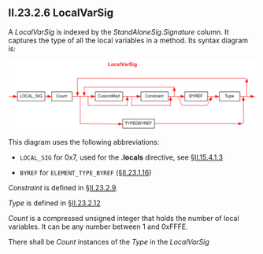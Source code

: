 ## II.23.2.6 LocalVarSig

A _LocalVarSig_ is indexed by the _StandAloneSig_._Signature_ column. It captures the type of all the local variables in a method. Its syntax diagram is:

 ![](ii.23.2.6-localvarsig-figure-1.png)

This diagram uses the following abbreviations:

 * `LOCAL_SIG` for 0x7, used for the **.locals** directive, see §[II.15.4.1.3](ii.15.4.1.3-the-locals-directive.md)

 * `BYREF` for `ELEMENT_TYPE_BYREF` (§[II.23.1.16](ii.23.1.16-element-types-used-in-signatures.md))

_Constraint_ is defined in §[II.23.2.9](ii.23.2.9-constraint.md).

_Type_ is defined in §[II.23.2.12](ii.23.2.12-type.md)

_Count_ is a compressed unsigned integer that holds the number of local variables. It can be any number between 1 and 0xFFFE.

There shall be _Count_ instances of the _Type_ in the _LocalVarSig_

